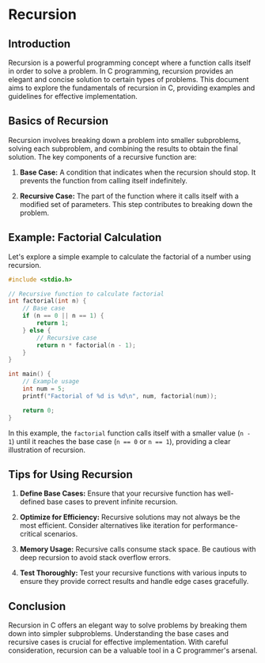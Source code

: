 # Recursion

## Introduction

Recursion is a powerful programming concept where a function calls itself in order to solve a problem. In C programming,
recursion provides an elegant and concise solution to certain types of problems. This document aims to explore the
fundamentals of recursion in C, providing examples and guidelines for effective implementation.

## Basics of Recursion

Recursion involves breaking down a problem into smaller subproblems, solving each subproblem, and combining the results
to obtain the final solution. The key components of a recursive function are:

1. **Base Case:** A condition that indicates when the recursion should stop. It prevents the function from calling
   itself indefinitely.

2. **Recursive Case:** The part of the function where it calls itself with a modified set of parameters. This step
   contributes to breaking down the problem.

## Example: Factorial Calculation

Let's explore a simple example to calculate the factorial of a number using recursion.

```c
#include <stdio.h>

// Recursive function to calculate factorial
int factorial(int n) {
    // Base case
    if (n == 0 || n == 1) {
        return 1;
    } else {
        // Recursive case
        return n * factorial(n - 1);
    }
}

int main() {
    // Example usage
    int num = 5;
    printf("Factorial of %d is %d\n", num, factorial(num));

    return 0;
}
```

In this example, the `factorial` function calls itself with a smaller value (`n - 1`) until it reaches the base
case (`n == 0` or `n == 1`), providing a clear illustration of recursion.

## Tips for Using Recursion

1. **Define Base Cases:** Ensure that your recursive function has well-defined base cases to prevent infinite recursion.

2. **Optimize for Efficiency:** Recursive solutions may not always be the most efficient. Consider alternatives like
   iteration for performance-critical scenarios.

3. **Memory Usage:** Recursive calls consume stack space. Be cautious with deep recursion to avoid stack overflow
   errors.

4. **Test Thoroughly:** Test your recursive functions with various inputs to ensure they provide correct results and
   handle edge cases gracefully.

## Conclusion

Recursion in C offers an elegant way to solve problems by breaking them down into simpler subproblems. Understanding the
base cases and recursive cases is crucial for effective implementation. With careful consideration, recursion can be a
valuable tool in a C programmer's arsenal.